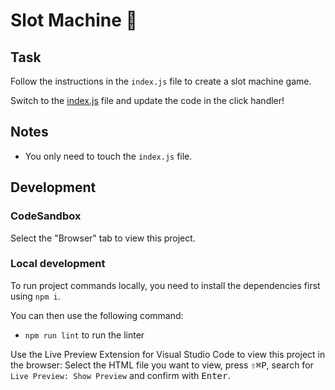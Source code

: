 # Slot Machine 🎰

## Task

Follow the instructions in the `index.js` file to create a slot machine game.

Switch to the [index.js](./index.js) file and update the code in the click handler!

## Notes

- You only need to touch the `index.js` file.

## Development

### CodeSandbox

Select the "Browser" tab to view this project.

### Local development

To run project commands locally, you need to install the dependencies first using `npm i`.

You can then use the following command:

- `npm run lint` to run the linter

Use the Live Preview Extension for Visual Studio Code to view this project in the browser: Select the HTML file you want to view, press <kbd>⇧</kbd><kbd>⌘</kbd><kbd>P</kbd>, search for `Live Preview: Show Preview` and confirm with <kbd>Enter</kbd>.

